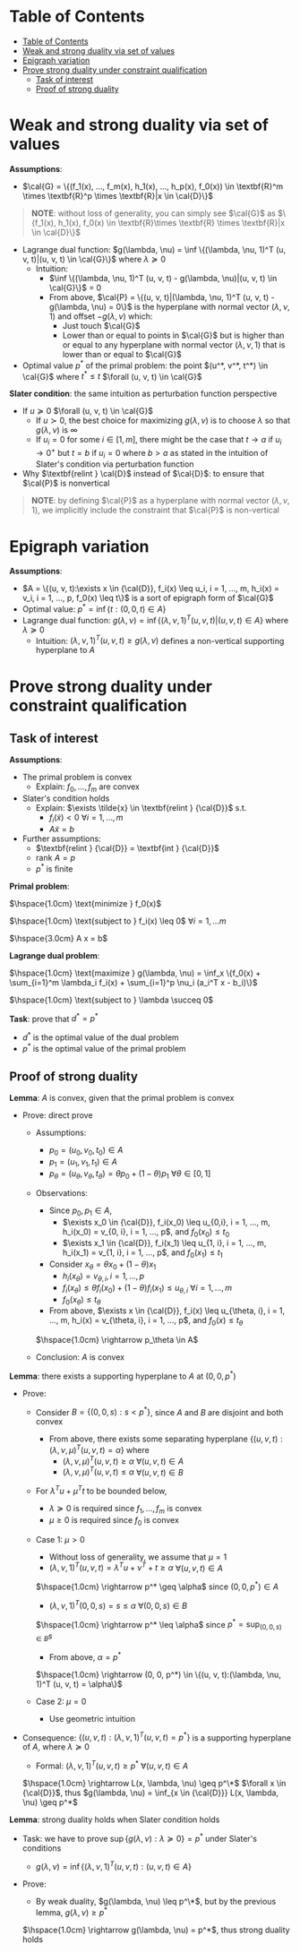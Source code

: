 <!-- TOC titleSize:1 tabSpaces:2 depthFrom:1 depthTo:6 withLinks:1 updateOnSave:1 orderedList:0 skip:0 title:1 charForUnorderedList:* -->
# Table of Contents
- [Table of Contents](#table-of-contents)
- [Weak and strong duality via set of values](#weak-and-strong-duality-via-set-of-values)
- [Epigraph variation](#epigraph-variation)
- [Prove strong duality under constraint qualification](#prove-strong-duality-under-constraint-qualification)
  - [Task of interest](#task-of-interest)
  - [Proof of strong duality](#proof-of-strong-duality)
<!-- /TOC -->

# Weak and strong duality via set of values
**Assumptions**:
* $\cal{G} = \{(f_1(x), ..., f_m(x), h_1(x), ..., h_p(x), f_0(x)) \in \textbf{R}^m \times \textbf{R}^p \times \textbf{R}|x \in \cal{D}\}$

>**NOTE**: without loss of generality, you can simply see $\cal{G}$ as $\{f_1(x), h_1(x), f_0(x) \in \textbf{R}\times \textbf{R} \times \textbf{R}|x \in \cal{D}\}$

* Lagrange dual function: $g(\lambda, \nu) = \inf \{(\lambda, \nu, 1)^T (u, v, t)|(u, v, t) \in \cal{G}\}$ where $\lambda \succeq 0$
    * Intuition:
        * $\inf \{(\lambda, \nu, 1)^T (u, v, t) - g(\lambda, \nu)|(u, v, t) \in \cal{G}\}$ = 0
        * From above, $\cal{P} = \{(u, v, t)|(\lambda, \nu, 1)^T (u, v, t) - g(\lambda, \nu) = 0\}$ is the hyperplane with normal vector $(\lambda, \nu, 1)$ and offset $-g(\lambda, \nu)$ which:
            * Just touch $\cal{G}$
            * Lower than or equal to points in $\cal{G}$ but is higher than or equal to any hyperplane with normal vector $(\lambda, \nu, 1)$ that is lower than or equal to $\cal{G}$
* Optimal value $p^*$ of the primal problem: the point $(u^*, v^*, t^*) \in \cal{G}$ where $t^* \leq t$ $\forall (u, v, t) \in \cal{G}$

**Slater condition**: the same intuition as perturbation function perspective
* If $u \succeq 0$ $\forall (u, v, t) \in \cal{G}$
    * If $u \succ 0$, the best choice for maximizing $g(\lambda, \nu)$ is to choose $\lambda$ so that $g(\lambda, \nu)$ is $\infty$
    * If $u_i = 0$ for some $i \in [1, m]$, there might be the case that $t \rightarrow a$ if $u_i \rightarrow 0^+$ but $t = b$ if $u_i = 0$ where $b > a$ as stated in the intuition of Slater's condition via perturbation function
* Why $\textbf{relint } \cal{D}$ instead of $\cal{D}$: to ensure that $\cal{P}$ is nonvertical

>**NOTE**: by defining $\cal{P}$ as a hyperplane with normal vector $(\lambda, \nu, 1)$, we implicitly include the constraint that $\cal{P}$ is non-vertical

# Epigraph variation
**Assumptions**:
* $A = \{(u, v, t):\exists x \in {\cal{D}}, f_i(x) \leq u_i, i = 1, ..., m, h_i(x) = v_i, i = 1, ..., p, f_0(x) \leq t\}$ is a sort of epigraph form of $\cal{G}$
* Optimal value: $p^* = \inf \{t:(0, 0, t) \in A\}$
* Lagrange dual function: $g(\lambda, \nu) = \inf \{(\lambda, \nu, 1)^T (u, v, t)|(u, v, t) \in A\}$ where $\lambda \succeq 0$
    * Intuition: $(\lambda, \nu, 1)^T (u, v, t) \geq g(\lambda, \nu)$ defines a non-vertical supporting hyperplane to $A$

# Prove strong duality under constraint qualification
## Task of interest
**Assumptions**:
* The primal problem is convex
    * Explain: $f_0, \dots, f_m$ are convex
* Slater's condition holds
    * Explain: $\exists \tilde{x} \in \textbf{relint } {\cal{D}}$ s.t.
        * $f_i(\tilde{x}) < 0$ $\forall i = 1, \dots, m$
        * $A \tilde{x} = b$
* Further assumptions:
    * $\textbf{relint } {\cal{D}} = \textbf{int } {\cal{D}}$
    * $\text{rank } A = p$
    * $p^*$ is finite

**Primal problem**:

$\hspace{1.0cm} \text{minimize } f_0(x)$

$\hspace{1.0cm} \text{subject to } f_i(x) \leq 0$ $\forall i = 1, \dots m$

$\hspace{3.0cm} A x = b$

**Lagrange dual problem**:

$\hspace{1.0cm} \text{maximize } g(\lambda, \nu) = \inf_x \{f_0(x) + \sum_{i=1}^m \lambda_i f_i(x) + \sum_{i=1}^p \nu_i (a_i^T x - b_i)\}$

$\hspace{1.0cm} \text{subject to } \lambda \succeq 0$

**Task**: prove that $d^* = p^*$
* $d^*$ is the optimal value of the dual problem
* $p^*$ is the optimal value of the primal problem

## Proof of strong duality
**Lemma**: $A$ is convex, given that the primal problem is convex
* Prove: direct prove
    * Assumptions:
        * $p_0 = (u_0, v_0, t_0) \in A$
        * $p_1 = (u_1, v_1, t_1) \in A$
        * $p_\theta = (u_\theta, v_\theta, t_\theta) = \theta p_0 + (1 - \theta) p_1$ $\forall \theta \in [0, 1]$
    * Observations:
        * Since $p_0, p_1 \in A$,
            * $\exists x_0 \in {\cal{D}}, f_i(x_0) \leq u_{0,i}, i = 1, ..., m, h_i(x_0) = v_{0, i}, i = 1, ..., p$, and $f_0(x_0) \leq t_0$
            * $\exists x_1 \in {\cal{D}}, f_i(x_1) \leq u_{1, i}, i = 1, ..., m, h_i(x_1) = v_{1, i}, i = 1, ..., p$, and $f_0(x_1) \leq t_1$ 
        * Consider $x_\theta = \theta x_0 + (1 - \theta) x_1$
            * $h_i(x_\theta) = v_{\theta, i}, i = 1, ..., p$
            * $f_i(x_\theta) \leq \theta f_i(x_0) + (1 - \theta) f_i(x_1) \leq u_{\theta, i}$ $\forall i = 1, ..., m$
            * $f_0(x_\theta) \leq t_\theta$
        * From above, $\exists x \in {\cal{D}}, f_i(x) \leq u_{\theta, i}, i = 1, ..., m, h_i(x) = v_{\theta, i}, i = 1, ..., p$, and $f_0(x) \leq t_\theta$ 
        
        $\hspace{1.0cm} \rightarrow p_\theta \in A$
    * Conclusion: $A$ is convex

**Lemma**: there exists a supporting hyperplane to $A$ at $(0, 0, p^*)$
* Prove:
    * Consider $B = \{(0, 0, s):s < p^*\}$, since $A$ and $B$ are disjoint and both convex
        * From above, there exists some separating hyperplane $\{(u, v, t):(\lambda, \nu, \mu)^T (u, v, t) = \alpha\}$ where
            * $(\lambda, \nu, \mu)^T (u, v, t) \geq \alpha$ $\forall (u, v, t) \in A$
            * $(\lambda, \nu, \mu)^T (u, v, t) \leq \alpha$ $\forall (u, v, t) \in B$
    * For $\lambda^T u + \mu^T t$ to be bounded below, 
        * $\lambda \succeq 0$ is required since $f_1, ..., f_m$ is convex
        * $\mu \geq 0$ is required since $f_0$ is convex
    * Case 1: $\mu > 0$
        * Without loss of generality, we assume that $\mu = 1$
        * $(\lambda, \nu, 1)^T (u, v, t) = \lambda^T u + \nu^T + t \geq \alpha$ $\forall (u, v, t) \in A$
        
        $\hspace{1.0cm} \rightarrow p^* \geq \alpha$ since $(0, 0, p^*) \in A$
        * $(\lambda, \nu, 1)^T (0, 0, s) = s \leq \alpha$ $\forall (0, 0, s) \in B$
        
        $\hspace{1.0cm} \rightarrow p^* \leq \alpha$ since $p^* = \sup_{(0, 0, s) \in B} s$
        * From above, $\alpha = p^*$

        $\hspace{1.0cm} \rightarrow (0, 0, p^*) \in \{(u, v, t):(\lambda, \nu, 1)^T (u, v, t) = \alpha\}$
    * Case 2: $\mu = 0$
        * Use geometric intuition
* Consequence: $\{(u, v, t):(\lambda, \nu, 1)^T (u, v, t) = p^*\}$ is a supporting hyperplane of $A$, where $\lambda \succeq 0$
    * Formal: $(\lambda, \nu, 1)^T (u, v, t) \geq p^*$ $\forall (u, v, t) \in A$

    $\hspace{1.0cm} \rightarrow L(x, \lambda, \nu) \geq p^\*$ $\forall x \in {\cal{D}}$, thus $g(\lambda, \nu) = \inf_{x \in {\cal{D}}} L(x, \lambda, \nu) \geq p^*$

**Lemma**: strong duality holds when Slater condition holds
* Task: we have to prove $\sup \{g(\lambda, \nu):\lambda \succeq 0\} = p^*$ under Slater's conditions
    * $g(\lambda, \nu) = \inf \{(\lambda, \nu, 1)^T (u, v, t):(u, v, t) \in A\}$
* Prove:
    * By weak duality, $g(\lambda, \nu) \leq p^\*$, but by the previous lemma, $g(\lambda, \nu) \geq p^*$

    $\hspace{1.0cm} \rightarrow g(\lambda, \nu) = p^*$, thus strong duality holds